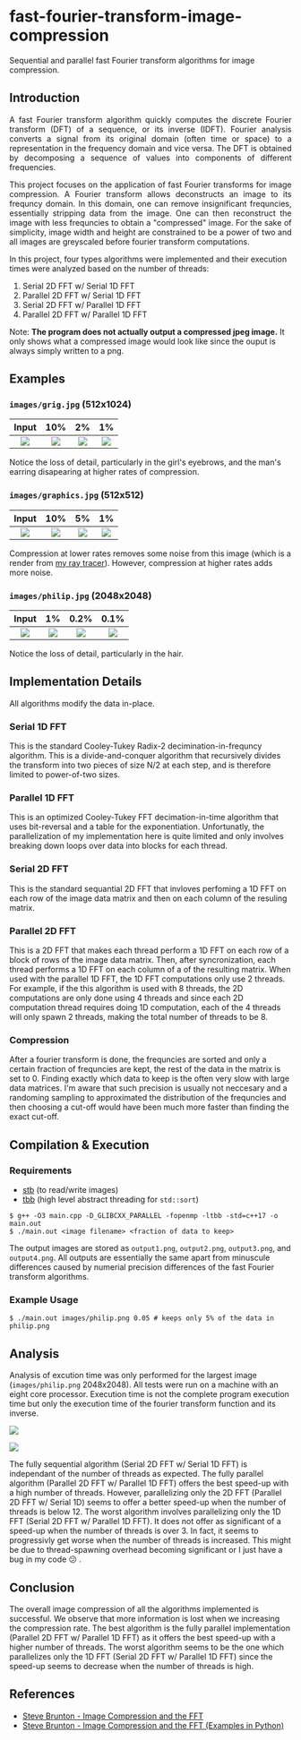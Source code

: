 # fast-fourier-transform-image-compression
Sequential and parallel fast Fourier transform algorithms for image compression.

## Introduction
<p align="justify"> A fast Fourier transform algorithm quickly computes the discrete Fourier transform (DFT) of a sequence, or its inverse (IDFT). Fourier analysis converts a signal from its original domain (often time or space) to a representation in the frequency domain and vice versa. The DFT is obtained by decomposing a sequence of values into components of different frequencies. </p>

<p align="justify"> This project focuses on the application of fast Fourier transforms for image compression. A Fourier transform allows deconstructs an image to its frequncy domain. In this domain, one can remove insignificant frequncies, essentially stripping data from the image. One can then reconstruct the image with less frequncies to obtain a "compressed" image. For the sake of simplicity, image width and height are constrained to be a power of two and all images are greyscaled before fourier transform computations. </p>

In this project, four types algorithms were implemented and their execution times were analyzed based on the number of threads:
1. Serial 2D FFT w/ Serial 1D FFT
2. Parallel 2D FFT w/ Serial 1D FFT
3. Serial 2D FFT w/ Parallel 1D FFT
4. Parallel 2D FFT w/ Parallel 1D FFT

Note: **The program does not actually output a compressed jpeg image.** It only shows what a compressed image would look like since the ouput is always simply written to a png.

## Examples
### `images/grig.jpg` (512x1024)
Input | 10% | 2% | 1%
:---:|:---:|:---:|:---:|
![](https://raw.githubusercontent.com/joshuapjacob/fast-fourier-transform-image-compression/main/images/grig.jpg) | ![](https://raw.githubusercontent.com/joshuapjacob/fast-fourier-transform-image-compression/main/images/compressed/grig_0.1.png) | ![](https://raw.githubusercontent.com/joshuapjacob/fast-fourier-transform-image-compression/main/images/compressed/grig_0.02.png) | ![](https://raw.githubusercontent.com/joshuapjacob/fast-fourier-transform-image-compression/main/images/compressed/grig_0.01.png) |

Notice the loss of detail, particularly in the girl's eyebrows, and the man's earring disapearing at higher rates of compression.

### `images/graphics.jpg` (512x512)
Input | 10% | 5% | 1%
:----:|:---:|:---:|:---:|
![](https://raw.githubusercontent.com/joshuapjacob/fast-fourier-transform-image-compression/main/images/graphics.png) | ![](https://raw.githubusercontent.com/joshuapjacob/fast-fourier-transform-image-compression/main/images/compressed/graphics_0.1.png) | ![](https://raw.githubusercontent.com/joshuapjacob/fast-fourier-transform-image-compression/main/images/compressed/graphics_0.05.png) | ![](https://raw.githubusercontent.com/joshuapjacob/fast-fourier-transform-image-compression/main/images/compressed/graphics_0.01.png) |

Compression at lower rates removes some noise from this image (which is a render from [my ray tracer](https://github.com/joshuapjacob/computer-graphics)). However, compression at higher rates adds more noise.

### `images/philip.jpg` (2048x2048)
Input | 1% | 0.2% | 0.1%
:---:|:---:|:---:|:---:|
![](https://raw.githubusercontent.com/joshuapjacob/fast-fourier-transform-image-compression/main/images/philip.png) | ![](https://raw.githubusercontent.com/joshuapjacob/fast-fourier-transform-image-compression/main/images/compressed/philip_0.01.png) | ![](https://raw.githubusercontent.com/joshuapjacob/fast-fourier-transform-image-compression/main/images/compressed/philip_0.002.png) | ![](https://raw.githubusercontent.com/joshuapjacob/fast-fourier-transform-image-compression/main/images/compressed/philip_0.001.png) |

Notice the loss of detail, particularly in the hair.
## Implementation Details

All algorithms modify the data in-place.

### Serial 1D FFT
This is the standard Cooley-Tukey Radix-2 decimination-in-frequncy algorithm. This is a divide-and-conquer algorithm that recursively divides the transform into two pieces of size N/2 at each step, and is therefore limited to power-of-two sizes.

### Parallel 1D FFT
This is an optimized Cooley-Tukey FFT decimation-in-time algorithm that uses bit-reversal and a table for the exponentiation. Unfortunatly, the parallelization of my implementation here is quite limited and only involves breaking down loops over data into blocks for each thread.

### Serial 2D FFT
This is the standard sequantial 2D FFT that invloves perfoming a 1D FFT on each row of the image data matrix and then on each column of the resuling matrix.

### Parallel 2D FFT
This is a 2D FFT that makes each thread perform a 1D FFT on each row of a block of rows of the image data matrix. Then, after syncronization, each thread performs a 1D FFT on each column of a of the resulting matrix. When used with the parallel 1D FFT, the 1D FFT computations only use 2 threads. For example, if the this algorithm is used with 8 threads, the 2D computations are only done using 4 threads and since each 2D computation thread requires doing 1D computation, each of the 4 threads will only spawn 2 threads, making the total number of threads to be 8.

### Compression
After a fourier transform is done, the frequncies are sorted and only a certain fraction of frequncies are kept, the rest of the data in the matrix is set to 0. Finding exactly which data to keep is the often very slow with large data matrices. I'm aware that such precision is usually not neccesary and a randoming sampling to approximated the distribution of the frequncies and then choosing a cut-off would have been much more faster than finding the exact cut-off.

## Compilation & Execution
### Requirements
- [stb](https://github.com/nothings/stb) (to read/write images)
- [tbb](https://github.com/oneapi-src/oneTBB) (high level abstract threading for `std::sort`)

```
$ g++ -O3 main.cpp -D_GLIBCXX_PARALLEL -fopenmp -ltbb -std=c++17 -o main.out
$ ./main.out <image filename> <fraction of data to keep>
```
The output images are stored as `output1.png`, `output2.png`, `output3.png`, and `output4.png`. All outputs are essentially the same apart from minuscule differences caused by numerial precision differences of the fast Fourier transform algorithms.

### Example Usage
```
$ ./main.out images/philip.png 0.05 # keeps only 5% of the data in philip.png
```

## Analysis

Analysis of excution time was only performed for the largest image (`images/philip.png` 2048x2048). All tests were run on a machine with an eight core processor. Execution time is not the complete program execution time but only the execution time of the fourier transform function and its inverse.
  
![](https://raw.githubusercontent.com/joshuapjacob/fast-fourier-transform-image-compression/main/images/plots/execution_time.png)

![](https://raw.githubusercontent.com/joshuapjacob/fast-fourier-transform-image-compression/main/images/plots/speed_up.png)

The fully sequential algorithm (Serial 2D FFT w/ Serial 1D FFT) is independant of the number of threads as expected. The fully parallel algorithm (Parallel 2D FFT w/ Parallel 1D FFT) offers the best speed-up with a high number of threads. However, parallelizing only the 2D FFT (Parallel 2D FFT w/ Serial 1D) seems to offer a better speed-up when the number of threads is below 12. The worst algorithm involves parallelizing only the 1D FFT (Serial 2D FFT w/ Parallel 1D FFT). It does not offer as significant of a speed-up when the number of threads is over 3. In fact, it seems to progressivly get worse when the number of threads is increased. This might be due to thread-spawning overhead becoming significant or I just have a bug in my code :confused: .

## Conclusion

The overall image compression of all the algorithms implemented is successful. We observe that more information is lost when we increasing the compression rate. The best algorithm is the fully parallel implementation (Parallel 2D FFT w/ Parallel 1D FFT) as it offers the best speed-up with a higher number of threads. The worst algorithm seems to be the one which parallelizes only the 1D FFT (Serial 2D FFT w/ Parallel 1D FFT) since the speed-up seems to decrease when the number of threads is high.

## References
- [Steve Brunton - Image Compression and the FFT](https://www.youtube.com/watch?v=gGEBUdM0PVc)
- [Steve Brunton - Image Compression and the FFT (Examples in Python)](https://www.youtube.com/watch?v=uB3v6n8t2dQ)

